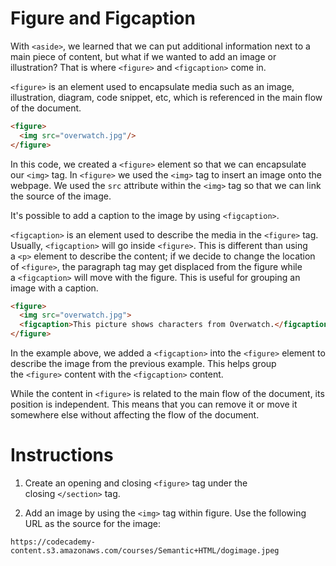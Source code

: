 Figure and Figcaption
=====================

With `<aside>`, we learned that we can put additional information next to a main piece of content, but what if we wanted to add an image or illustration? That is where `<figure>` and `<figcaption>` come in.

`<figure>` is an element used to encapsulate media such as an image, illustration, diagram, code snippet, etc, which is referenced in the main flow of the document.
````html
<figure>
  <img src="overwatch.jpg"/>
</figure>
````

In this code, we created a `<figure>` element so that we can encapsulate our `<img>` tag. In `<figure>` we used the `<img>` tag to insert an image onto the webpage. We used the `src` attribute within the `<img>` tag so that we can link the source of the image.

It's possible to add a caption to the image by using `<figcaption>`.

`<figcaption>` is an element used to describe the media in the `<figure>` tag. Usually, `<figcaption>` will go inside `<figure>`. This is different than using a `<p>` element to describe the content; if we decide to change the location of `<figure>`, the paragraph tag may get displaced from the figure while a `<figcaption>` will move with the figure. This is useful for grouping an image with a caption.
````html
<figure>
  <img src="overwatch.jpg">
  <figcaption>This picture shows characters from Overwatch.</figcaption>
</figure>
````
In the example above, we added a `<figcaption>` into the `<figure>` element to describe the image from the previous example. This helps group the `<figure>` content with the `<figcaption>` content.

While the content in `<figure>` is related to the main flow of the document, its position is independent. This means that you can remove it or move it somewhere else without affecting the flow of the document.

# Instructions

1. Create an opening and closing `<figure>` tag under the closing `</section>` tag.

2. Add an image by using the `<img>` tag within figure. Use the following URL as the source for the image:

`https://codecademy-content.s3.amazonaws.com/courses/Semantic+HTML/dogimage.jpeg`